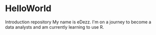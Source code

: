 # HelloWorld
Introduction repository 
My name is eDezz. I'm on a journey to become a data analysts and am currently learning to use R. 
